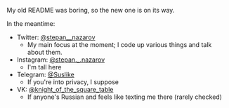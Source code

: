 My old README was boring, so the new one is on its way.

In the meantime:
- Twitter: <a href = "https://twitter.com/stepan__nazarov" target = "_blank">@stepan__nazarov</a>
    - My main focus at the moment; I code up various things and talk about them.
- Instagram: <a href = "https://instagram.com/stepan._.nazarov" target = "_blank">@stepan._.nazarov</a>
    - I'm tall here
- Telegram: <a href = "https://t.me/suslike" target = "_blank">@Suslike</a>
    - If you're into privacy, I suppose
- VK: <a href = "https://vk.com/knight_of_the_square_table" target = "_blank">@knight_of_the_square_table</a>
    - If anyone's Russian and feels like texting me there (rarely checked)

<!---
Susllike/Susllike is a ✨ special ✨ repository because its `README.md` (this file) appears on your GitHub profile.
You can click the Preview link to take a look at your changes.
--->

